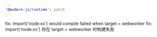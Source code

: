 ```yaml
---
'@modern-js/runtime': patch
---
```


fix: import('node:xx') would compile failed when target = webworker
fix: import('node:xx') 将在 target = webworker 时构建失败
